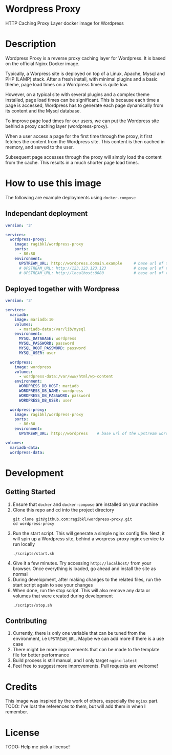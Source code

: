 # Wordpress Proxy
HTTP Caching Proxy Layer docker image for Wordpress

# Description
Wordpress Proxy is a reverse proxy caching layer for Wordpress. It is based on the official Nginx Docker image.

Typically, a Worpress site is deployed on top of a Linux, Apache, Mysql and PHP (LAMP) stack. After a fresh install, with minimal plugins and a basic theme, page load times on a Wordpress times is quite low.

However, on a typical site with several plugins and a complex theme installed, page load times can be significant. This is because each time a page is accessed, Wordpress has to generate each page dynamically from its content and the Mysql database.

To improve page load times for our users, we can put the Wordpress site behind a proxy caching layer (wordpress-proxy).

When a user access a page for the first time through the proxy, it first fetches the content from the Wordpress site. This content is then cached in memory, and served to the user.

Subsequent page accesses through the proxy will simply load the content from the cache. This results in a much shorter page load times.

# How to use this image
The following are example deployments using `docker-compose`
## Independant deployment
```yaml
version: '3'

services:
  wordpress-proxy:
    image: ragibkl/wordpress-proxy
    ports:
      - 80:80
    environment:
      UPSTREAM_URL: http://wordpress.domain.example     # base url of the upstream wordpress site
      # UPSTREAM_URL: http://123.123.123.123            # base url of the upstream wordpress using ip address
      # UPSTREAM_URL: http://localhost:8080             # base url of the upstream wordpress running locally on a different port
```

## Deployed together with Wordpress
```yaml
version: '3'

services:
  mariadb:
    image: mariadb:10
    volumes:
      - mariadb-data:/var/lib/mysql
    environment:
      MYSQL_DATABASE: wordpress
      MYSQL_PASSWORD: password
      MYSQL_ROOT_PASSWORD: password
      MYSQL_USER: user

  wordpress:
    image: wordpress
    volumes:
      - wordpress-data:/var/www/html/wp-content
    environment:
      WORDPRESS_DB_HOST: mariadb
      WORDPRESS_DB_NAME: wordpress
      WORDPRESS_DB_PASSWORD: password
      WORDPRESS_DB_USER: user

  wordpress-proxy:
    image: ragibkl/wordpress-proxy
    ports:
      - 80:80
    environment:
      UPSTREAM_URL: http://wordpress    # base url of the upstream wordpress site. should be the same name as the wordpress container

volumes:
  mariadb-data:
  wordpress-data:
```

# Development

## Getting Started
1. Ensure that `docker` and `docker-compose` are installed on your machine
2. Clone this repo and cd into the project directory
    ```
    git clone git@github.com:ragibkl/wordpress-proxy.git
    cd wordpress-proxy
    ```
3. Run the start script. This will generate a simple nginx config file. Next, it will spin up a Wordpress site, behind a worpress-proxy nginx service to run locally
    ```
    ./scripts/start.sh
    ```
4. Give it a few minutes. Try accessing `http://localhost/` from your browser. Once everything is loaded, go ahead and install the site as normal
5. During development, after making changes to the related files, run the start script again to see your changes
6. When done, run the stop script. This will also remove any data or volumes that were created during development
    ```
    ./scripts/stop.sh
    ```

## Contributing
1. Currently, there is only one variable that can be tuned from the environment, i.e `UPSTREAM_URL`. Maybe we can add more if there is a use case
2. There might be more improvements that can be made to the template file for better performance
3. Build process is still manual, and I only target `nginx:latest`
4. Feel free to suggest more improvements. Pull requests are welcome!

# Credits
This image was inspired by the work of others, especially the `nginx` part.
TODO: I've lost the references to them, but will add them in when I remember.

# License
TODO: Help me pick a license!
